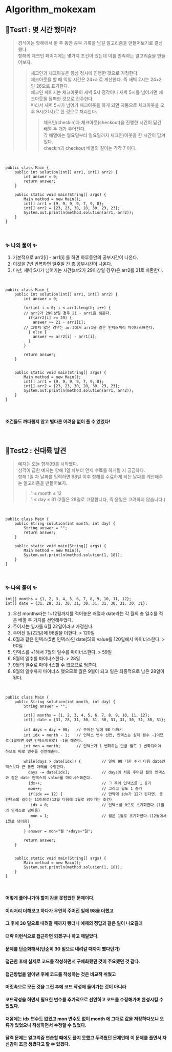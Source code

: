 # Algorithm_mokexam

## 🔎Test1 : 몇 시간 했더라?
> 경식이는 항해에서 한 주 동안 공부 기록을 남길 알고리즘을 만들어보기로 결심했다.  
> 항해의 체크인 페이지에는 몇가지 조건이 있는데 이를 만족하는 알고리즘을 만들어보자.  
>> 체크인과 체크아웃은 항상 정시에 진행한 것으로 가정한다.  
>> 체크아웃을 할 때 익일 시간은 24+a 로 계산한다. 즉 새벽 2시는 24+2 인 26으로 표기한다.  
>> 체크인 페이지는 체크아웃이 새벽 5시 정각이나 새벽 5시를 넘어가면 체크아웃을 깜빡한 것으로 간주한다.  
>> 따라서 새벽 5시가 넘어가 체크아웃을 하게 되면 자동으로 체크아웃을 오후 9시(21시)로 한 것으로 처리한다.  
>>> 체크인(checkin)과 체크아웃(checkout)을 진행한 시간이 담긴 배열 두 개가 주어진다.  
>>> 각 배열에는 월요일부터 일요일까지 체크인/아웃을 한 시간이 담겨있다.  
>>>checkin과 checkout 배열의 길이는 각각 7 이다.

<br>

```
public class Main {
    public int solution(int[] arr1, int[] arr2) {
        int answer = 0;
        return answer;
    }

    public static void main(String[] args) {
        Main method = new Main();
        int[] arr1 = {9, 9, 9, 9, 7, 9, 8};
        int[] arr2 = {23, 23, 30, 28, 30, 23, 23};
        System.out.println(method.solution(arr1, arr2));
    }
}
```
<br>

### ✨ 나의 풀이 ✨
1. 기본적으로 arr2[i] - arr1[i] 를 하면 하루동안의 공부시간이 나온다.
2. 이것을 7번 반복하면 일주일 간 총 공부시간이 나온다.
3. 다만, 새벽 5시가 넘어가는 시간(arr2가 29이상일 경우)은 arr2를 21로 치환한다.

<br>

```
public class Main {
    public int solution(int[] arr1, int[] arr2) {
        int answer = 0;

        for(int i = 0; i < arr1.length; i++) {
        // arr2가 29이상일 경우 21 - arr1을 해준다.
          if(arr2[i] >= 29) {
            answer += 21 - arr1[i];
        // 그렇지 않은 경우는 arr2에서 arr1을 같은 인덱스끼리 마이너스해준다.
          } else {
            answer += arr2[i] - arr1[i];
          }
        }
      
        return answer;
    }

  
    public static void main(String[] args) {
        Main method = new Main();
        int[] arr1 = {9, 9, 9, 9, 7, 9, 8};
        int[] arr2 = {23, 23, 30, 28, 30, 23, 23};
        System.out.println(method.solution(arr1, arr2));
    }
}
```

<br>

#### 조건들도 까다롭지 않고 별다른 어려움 없이 풀 수 있었다!

<br>

## 🔎Test2 : 신대륙 발견
> 예지는 오늘 항해99를 시작했다.  
> 성격이 급한 예지는 항해 1일 차부터 언제 수료를 하게될 지 궁금하다.  
> 항해 1일 차 날짜를 입력하면 98일 이후 항해를 수료하게 되는 날짜를 계산해주는 알고리즘을 만들어보자.  
>> 1 ≤ month ≤ 12  
>> 1 ≤ day ≤ 31 (2월은 28일로 고정합니다, 즉 윤일은 고려하지 않습니다.)  

<br>

```
public class Main {
    public String solution(int month, int day) {
        String answer = "";
        return answer;
    }

    public static void main(String[] args) {
        Main method = new Main();
        System.out.println(method.solution(1, 18));
    }
}
```

<br>


### ✨ 나의 풀이 ✨
```
int[] months = {1, 2, 3, 4, 5, 6, 7, 8, 9, 10, 11, 12};
int[] date = {31, 28, 31, 30, 31, 30, 31, 31, 30, 31, 30, 31};
```
1. 우선 months라는 1~12월까지를 적어놓은 배열과 date라는 각 월의 총 일수를 적은 배열 두 가지를 선언해두었다.
2. 주어지는 일자를 6월 22일이라고 가정한다.  
3. 주어진 일(22일)에 98일을 더한다. > 120일  
4. 6월과 같은 인덱스(5번 인덱스)인 date[5]의 value를 120일에서 마이너스한다. > 90일
5. 인덱스를 +1해서 7월의 일수를 마이너스한다. > 59일
6. 8월의 일수를 마이너스한다. > 28일
7. 9월의 일수로 마이너스할 수 없으므로 멈춘다.
8. 8월의 일수까지 마이너스 했으므로 월은 9월이 되고 일은 최종적으로 남은 28일이 된다.

<br>

```
public class Main {
    public String solution(int month, int day) {
        String answer = "";

        int[] months = {1, 2, 3, 4, 5, 6, 7, 8, 9, 10, 11, 12};
        int[] date = {31, 28, 31, 30, 31, 30, 31, 31, 30, 31, 30, 31};

        int days = day + 98;   // 주어진 일에 98 더하기
        int idx = month - 1;   // 인덱스 변수 선언, 인덱스는 실제 월수 -1이므로(1월이면 0번 인덱스이므로) -1을 해준다.
        int mon = month;       // 인덱스가 1 변화하는 만큼 월도 1 변화되어야 하므로 따로 변수를 선언해준다.
          
        while(days > date[idx]) {         // 일에 98 더한 수가 다음 date인덱스보다 큰 동안 아래를 수행한다.
          days -= date[idx];              // days에 처음 주어진 월의 인덱스과 같은 date 인덱스의 value를 마이너스해준다.
          idx++;                          // 그 후에 인덱스를 1 증가
          mon++;                          // 그리고 월도 1 증가
          if(idx == 12) {                 // 만약에 idx가 12가 된다면, 총 인덱스의 길이는 11이므로(12월 다음에 1월로 넘어가는 조건)
           idx = 0;                       // 인덱스를 0으로 초기화한다.(1월의 인덱스로 넘어옴)
           mon = 1;                       // 월은 1월로 초기화한다.(12월에서 1월로 넘어옴)
          }
        } answer = mon+"월 "+days+"일";
        
        return answer;
    }

  
    public static void main(String[] args) {
        Main method = new Main();
        System.out.println(method.solution(1, 18));
    }
}
```

<br>

#### 어떻게 풀어나가야 할지 감을 못잡았던 문제이다.  
#### 이리저리 더해보고 하다가 우연히 주어진 일에 98을 더했고  
#### 그 후에 30 밑으로 내려갈 때까지 뺐더니 예제의 정답과 같은 일이 나오길래   
#### 대략 이런식으로 접근하면 되겠구나 하고 깨달았다.  
#### 문제를 단순화해서(단순히 30 밑으로 내려갈 때까지 뺐다던가)  
#### 접근한 후에 실제로 코드를 작성하면서 구체화했던 것이 주요했던 것 같다.  
#### 접근방법을 알아낸 후에 코드를 작성하는 것은 비교적 쉬웠고  
#### 머릿속으로 모든 것을 그린 후에 코드 작성에 들어가는 것이 아니라   
#### 코드작성을 하면서 필요한 변수를 추가적으로 선언하고 코드를 수정해가며 완성시킬 수 있었다.  
#### 처음에는 idx 변수도 없었고 mon 변수도 없이 month 에 그대로 값을 저장하다보니 오류가 있었으나 작성하면서 수정할 수 있었다.  
#### 달력 문제는 알고리즘 연습할 때에도 풀지 못했고 두려웠던 문제인데 이 문제를 풀면서 자신감이 조금 생겼다고 할 수 있겠다.  
